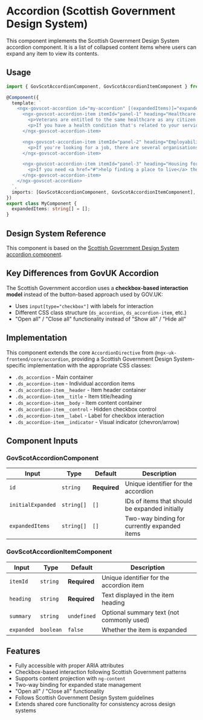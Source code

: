 # Accordion (Scottish Government Design System)

This component implements the Scottish Government Design System accordion component. It is a list of collapsed content items where users can expand any item to view its contents.

## Usage

```typescript
import { GovScotAccordionComponent, GovScotAccordionItemComponent } from 'ngx-govscot-frontend/accordion';

@Component({
  template: `
    <ngx-govscot-accordion id="my-accordion" [(expandedItems)]="expandedItems">
      <ngx-govscot-accordion-item itemId="panel-1" heading="Healthcare for veterans">
        <p>Veterans are entitled to the same healthcare as any citizen. And there are <a href="#">health care options and support</a> available specifically for veterans.</p>
        <p>If you have a health condition that's related to your service, you're entitled to priority treatment based on clinical need.</p>
      </ngx-govscot-accordion-item>

      <ngx-govscot-accordion-item itemId="panel-2" heading="Employability for veterans">
        <p>If you're looking for a job, there are several organisations that can help you <a href="#">find a job or develop new skills</a>.</p>
      </ngx-govscot-accordion-item>

      <ngx-govscot-accordion-item itemId="panel-3" heading="Housing for veterans">
        <p>If you need <a href="#">help finding a place to live</a> there's support specifically for veterans.</p>
      </ngx-govscot-accordion-item>
    </ngx-govscot-accordion>
  `,
  imports: [GovScotAccordionComponent, GovScotAccordionItemComponent],
})
export class MyComponent {
  expandedItems: string[] = [];
}
```

## Design System Reference

This component is based on the [Scottish Government Design System accordion component](https://designsystem.gov.scot/components/accordion).

## Key Differences from GovUK Accordion

The Scottish Government accordion uses a **checkbox-based interaction model** instead of the button-based approach used by GOV.UK:

- Uses `input[type="checkbox"]` with labels for interaction
- Different CSS class structure (`ds_accordion`, `ds_accordion-item`, etc.)
- "Open all" / "Close all" functionality instead of "Show all" / "Hide all"

## Implementation

This component extends the core `AccordionDirective` from `@ngx-uk-frontend/core/accordion`, providing a Scottish Government Design System-specific implementation with the appropriate CSS classes:

- `.ds_accordion` - Main container
- `.ds_accordion-item` - Individual accordion items
- `.ds_accordion-item__header` - Item header container
- `.ds_accordion-item__title` - Item title/heading
- `.ds_accordion-item__body` - Item content container
- `.ds_accordion-item__control` - Hidden checkbox control
- `.ds_accordion-item__label` - Label for checkbox interaction
- `.ds_accordion-item__indicator` - Visual indicator (chevron/arrow)

## Component Inputs

### GovScotAccordionComponent

| Input             | Type       | Default      | Description                                    |
| ----------------- | ---------- | ------------ | ---------------------------------------------- |
| `id`              | `string`   | **Required** | Unique identifier for the accordion            |
| `initialExpanded` | `string[]` | `[]`         | IDs of items that should be expanded initially |
| `expandedItems`   | `string[]` | `[]`         | Two-way binding for currently expanded items   |

### GovScotAccordionItemComponent

| Input      | Type      | Default      | Description                               |
| ---------- | --------- | ------------ | ----------------------------------------- |
| `itemId`   | `string`  | **Required** | Unique identifier for the accordion item  |
| `heading`  | `string`  | **Required** | Text displayed in the item heading        |
| `summary`  | `string`  | `undefined`  | Optional summary text (not commonly used) |
| `expanded` | `boolean` | `false`      | Whether the item is expanded              |

## Features

- Fully accessible with proper ARIA attributes
- Checkbox-based interaction following Scottish Government patterns
- Supports content projection with `ng-content`
- Two-way binding for expanded state management
- "Open all" / "Close all" functionality
- Follows Scottish Government Design System guidelines
- Extends shared core functionality for consistency across design systems

